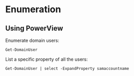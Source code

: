 # Enumeration

## Using PowerView

Enumerate domain users:

```
Get-DomainUser
```

List a specific property of all the users:

```
Get-DomainUser | select -ExpandProperty samaccountname
```
